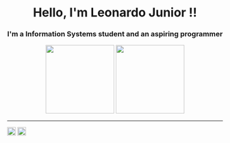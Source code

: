 <h1 align="center"> Hello, I'm Leonardo Junior !!</h1>
<h3 align="center"> I'm a Information Systems student and an aspiring programmer </h3>

<div align="center">
  <img height="160em" src="https://github-readme-stats.vercel.app/api?username=LeonardoJr01&show_icons=true&theme=synthwave">
  <img height="160em" src="https://github-readme-stats.vercel.app/api/top-langs/?username=LeonardoJr01&layout=compact&langs_count=16&theme=synthwave" style="max-width:100%;">
  </div>

<hr>
<p align="left">
<a href="https://https://www.instagram.com/leozin.logg/" target="_blank"><img alt="GIF" src="https://img.shields.io/badge/Instagram-E4405F?style=for-the-badge&logo=instagram&logoColor=white" height="20rem" style="max-width:100%;"></a>
<a href="www.linkedin.com/in/leiser-victor" target="_blank"><img alt="GIF" src="https://img.shields.io/badge/LinkedIn-0077B5?style=for-the-badge&logo=linkedin&logoColor=white" height="20rem" style="max-width:100%;"></a>
</a> </p>
